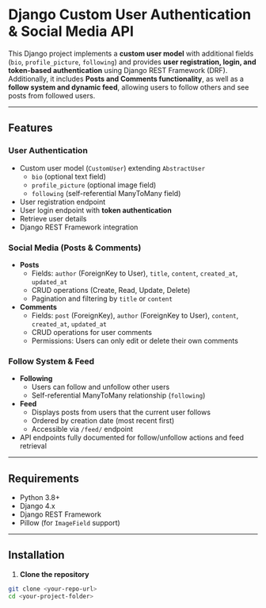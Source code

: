 # Django Custom User Authentication & Social Media API

This Django project implements a **custom user model** with additional fields (`bio`, `profile_picture`, `following`) and provides **user registration, login, and token-based authentication** using Django REST Framework (DRF).  
Additionally, it includes **Posts and Comments functionality**, as well as a **follow system and dynamic feed**, allowing users to follow others and see posts from followed users.

---

## Features

### User Authentication
- Custom user model (`CustomUser`) extending `AbstractUser`
  - `bio` (optional text field)
  - `profile_picture` (optional image field)
  - `following` (self-referential ManyToMany field)
- User registration endpoint
- User login endpoint with **token authentication**
- Retrieve user details
- Django REST Framework integration

### Social Media (Posts & Comments)
- **Posts**
  - Fields: `author` (ForeignKey to User), `title`, `content`, `created_at`, `updated_at`
  - CRUD operations (Create, Read, Update, Delete)
  - Pagination and filtering by `title` or `content`
- **Comments**
  - Fields: `post` (ForeignKey), `author` (ForeignKey to User), `content`, `created_at`, `updated_at`
  - CRUD operations for user comments
  - Permissions: Users can only edit or delete their own comments

### Follow System & Feed
- **Following**
  - Users can follow and unfollow other users
  - Self-referential ManyToMany relationship (`following`)
- **Feed**
  - Displays posts from users that the current user follows
  - Ordered by creation date (most recent first)
  - Accessible via `/feed/` endpoint
- API endpoints fully documented for follow/unfollow actions and feed retrieval

---

## Requirements

- Python 3.8+
- Django 4.x
- Django REST Framework
- Pillow (for `ImageField` support)

---

## Installation

1. **Clone the repository**

```bash
git clone <your-repo-url>
cd <your-project-folder>
